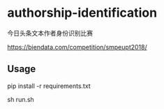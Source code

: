 # authorship-identification
今日头条文本作者身份识别比赛

https://biendata.com/competition/smpeupt2018/

## Usage

pip install -r requirements.txt

sh run.sh